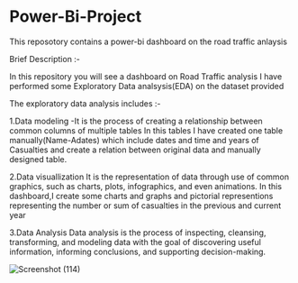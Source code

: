 # Power-Bi-Project
This reposotory  contains  a power-bi dashboard on  the road traffic anlaysis

Brief Description :-

In this repository you will see a dashboard on  Road Traffic analysis
I have performed some Exploratory Data analsysis(EDA) on the dataset provided

The exploratory data analysis includes :-

1.Data modeling
-It is the process of creating a relationship  between common columns of multiple tables
In this tables I have created one table manually(Name-Adates) which include dates and time and years of Casualties
and create a relation between original data and manually designed table.

2.Data visuallization
It is the representation of data through use of common graphics, such as charts, plots, infographics, and even animations.
In this dashboard,I create some charts and graphs and pictorial representions representing the number or sum of casualties in the previous and current year


3.Data Analysis
Data analysis is the process of inspecting, cleansing, transforming, and modeling data with the goal of discovering useful information, informing conclusions, and supporting decision-making.


![Screenshot (114)](https://github.com/priyanshu233/Power-Bi-Project/assets/102759308/799866cb-a4d9-4e93-98bd-6a3b522a0737)
